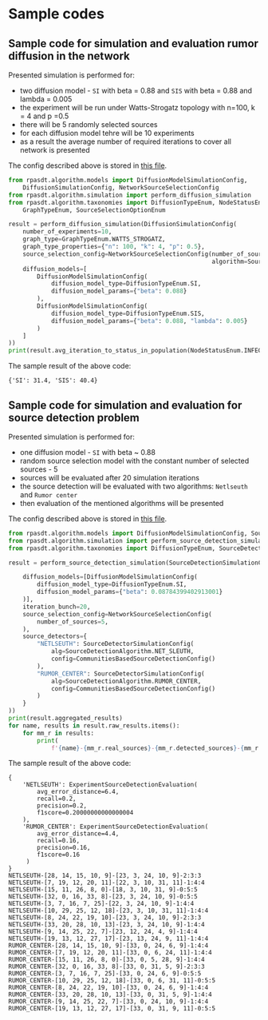 # Sample codes
##  Sample code for simulation and evaluation rumor diffusion in the network
Presented simulation is performed for:
- two diffusion model - `SI` with beta = 0.88 and `SIS` with beta = 0.88 and lambda = 0.005
- the experiment will be run under Watts-Strogatz topology with n=100, k = 4 and p =0.5
- there will be 5 randomly selected sources
- for each diffusion model tehre will be 10 experiments
- as a result the average number of required iterations to cover all network is presented

The config described above is stored in [this file](../sample_data/diffusion_simulation_config.json).

```python
from rpasdt.algorithm.models import DiffusionModelSimulationConfig,
    DiffusionSimulationConfig, NetworkSourceSelectionConfig
from rpasdt.algorithm.simulation import perform_diffusion_simulation
from rpasdt.algorithm.taxonomies import DiffusionTypeEnum, NodeStatusEnum,
    GraphTypeEnum, SourceSelectionOptionEnum

result = perform_diffusion_simulation(DiffusionSimulationConfig(
    number_of_experiments=10,
    graph_type=GraphTypeEnum.WATTS_STROGATZ,
    graph_type_properties={"n": 100, "k": 4, "p": 0.5},
    source_selection_config=NetworkSourceSelectionConfig(number_of_sources=5,
                                                         algorithm=SourceSelectionOptionEnum.RANDOM),
    diffusion_models=[
        DiffusionModelSimulationConfig(
            diffusion_model_type=DiffusionTypeEnum.SI,
            diffusion_model_params={"beta": 0.088}
        ),
        DiffusionModelSimulationConfig(
            diffusion_model_type=DiffusionTypeEnum.SIS,
            diffusion_model_params={"beta": 0.088, "lambda": 0.005}
        )
    ]
))
print(result.avg_iteration_to_status_in_population(NodeStatusEnum.INFECTED))
```

The sample result of the above code:

```
{'SI': 31.4, 'SIS': 40.4}
```

## Sample code for simulation and evaluation for source detection problem
Presented simulation is performed for:
- one diffusion model - `SI` with beta ~ 0.88
- random source selection model with the constant number of selected sources - 5
- sources will be evaluated after 20 simulation iterations
- the source detection will be evaluated with two algorithms: `Netlseuth` and `Rumor center`
- then evaluation of the mentioned algorithms will be presented

The config described above is stored in [this file](../sample_data/source_detection_simulation_config.json).

```python
from rpasdt.algorithm.models import DiffusionModelSimulationConfig, SourceDetectionSimulationConfig, NetworkSourceSelectionConfig, SourceDetectorSimulationConfig, CommunitiesBasedSourceDetectionConfig
from rpasdt.algorithm.simulation import perform_source_detection_simulation
from rpasdt.algorithm.taxonomies import DiffusionTypeEnum, SourceDetectionAlgorithm

result = perform_source_detection_simulation(SourceDetectionSimulationConfig(

    diffusion_models=[DiffusionModelSimulationConfig(
        diffusion_model_type=DiffusionTypeEnum.SI,
        diffusion_model_params={"beta": 0.08784399402913001}
    )],
    iteration_bunch=20,
    source_selection_config=NetworkSourceSelectionConfig(
        number_of_sources=5,
    ),
    source_detectors={
        "NETLSEUTH": SourceDetectorSimulationConfig(
            alg=SourceDetectionAlgorithm.NET_SLEUTH,
            config=CommunitiesBasedSourceDetectionConfig()
        ),
        "RUMOR_CENTER": SourceDetectorSimulationConfig(
            alg=SourceDetectionAlgorithm.RUMOR_CENTER,
            config=CommunitiesBasedSourceDetectionConfig()
        )
    }
))
print(result.aggregated_results)
for name, results in result.raw_results.items():
    for mm_r in results:
        print(
            f'{name}-{mm_r.real_sources}-{mm_r.detected_sources}-{mm_r.TP}:{mm_r.FN}:{mm_r.FP}')
```

The sample result of the above code:

```
{
    'NETLSEUTH': ExperimentSourceDetectionEvaluation(
        avg_error_distance=6.4,
        recall=0.2,
        precision=0.2,
        f1score=0.20000000000000004
    ),
    'RUMOR_CENTER': ExperimentSourceDetectionEvaluation(
        avg_error_distance=4.4,
        recall=0.16,
        precision=0.16,
        f1score=0.16
     )
}
NETLSEUTH-[28, 14, 15, 10, 9]-[23, 3, 24, 10, 9]-2:3:3
NETLSEUTH-[7, 19, 12, 20, 11]-[22, 3, 10, 31, 11]-1:4:4
NETLSEUTH-[15, 11, 26, 8, 0]-[18, 3, 10, 31, 9]-0:5:5
NETLSEUTH-[32, 0, 16, 33, 8]-[23, 3, 24, 10, 9]-0:5:5
NETLSEUTH-[3, 7, 16, 7, 25]-[22, 3, 24, 10, 9]-1:4:4
NETLSEUTH-[10, 29, 25, 12, 18]-[23, 3, 10, 31, 11]-1:4:4
NETLSEUTH-[8, 24, 22, 19, 10]-[23, 3, 24, 10, 9]-2:3:3
NETLSEUTH-[33, 20, 28, 10, 13]-[23, 3, 24, 10, 9]-1:4:4
NETLSEUTH-[9, 14, 25, 22, 7]-[23, 12, 24, 4, 9]-1:4:4
NETLSEUTH-[19, 13, 12, 27, 17]-[23, 13, 24, 9, 11]-1:4:4
RUMOR_CENTER-[28, 14, 15, 10, 9]-[33, 0, 24, 6, 9]-1:4:4
RUMOR_CENTER-[7, 19, 12, 20, 11]-[33, 0, 6, 24, 11]-1:4:4
RUMOR_CENTER-[15, 11, 26, 8, 0]-[33, 0, 5, 28, 9]-1:4:4
RUMOR_CENTER-[32, 0, 16, 33, 8]-[33, 0, 31, 5, 9]-2:3:3
RUMOR_CENTER-[3, 7, 16, 7, 25]-[33, 0, 24, 6, 9]-0:5:5
RUMOR_CENTER-[10, 29, 25, 12, 18]-[33, 0, 6, 31, 11]-0:5:5
RUMOR_CENTER-[8, 24, 22, 19, 10]-[33, 0, 24, 6, 9]-1:4:4
RUMOR_CENTER-[33, 20, 28, 10, 13]-[33, 0, 31, 5, 9]-1:4:4
RUMOR_CENTER-[9, 14, 25, 22, 7]-[33, 0, 24, 10, 9]-1:4:4
RUMOR_CENTER-[19, 13, 12, 27, 17]-[33, 0, 31, 9, 11]-0:5:5
```
